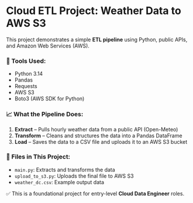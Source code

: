 # Cloud ETL Project: Weather Data to AWS S3

This project demonstrates a simple **ETL pipeline** using Python, public APIs, and Amazon Web Services (AWS).

### 🔧 Tools Used:
- Python 3.14
- Pandas
- Requests
- AWS S3
- Boto3 (AWS SDK for Python)

### 📈 What the Pipeline Does:
1. **Extract** – Pulls hourly weather data from a public API (Open-Meteo)
2. **Transform** – Cleans and structures the data into a Pandas DataFrame
3. **Load** – Saves the data to a CSV file and uploads it to an AWS S3 bucket

### 📁 Files in This Project:
- `main.py`: Extracts and transforms the data
- `upload_to_s3.py`: Uploads the final file to AWS S3
- `weather_dc.csv`: Example output data

✅ This is a foundational project for entry-level **Cloud Data Engineer** roles.
